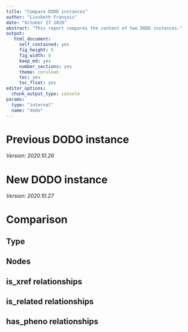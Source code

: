 ```yaml
---
title: "Compare DODO instances"
author: "Liesbeth François"
date: "October 27 2020"
abstract: "This report compares the content of two DODO instances."
output: 
   html_document: 
     self_contained: yes
     fig_height: 6
     fig_width: 8
     keep_md: yes
     number_sections: yes
     theme: cerulean
     toc: yes
     toc_float: yes
editor_options: 
  chunk_output_type: console
params:
  type: "internal"
  name: "dodo"
---
```




# Previous DODO instance



*Version: 2020.10.26*

# New DODO instance



*Version: 2020.10.27*

# Comparison 

## Type

<!--html_preserve--><div id="htmlwidget-509ed885a26ac938584a" style="width:100%;height:auto;" class="datatables html-widget"></div>
<script type="application/json" data-for="htmlwidget-509ed885a26ac938584a">{"x":{"filter":"top","filterHTML":"<tr>\n  <td data-type=\"character\" style=\"vertical-align: top;\">\n    <div class=\"form-group has-feedback\" style=\"margin-bottom: auto;\">\n      <input type=\"search\" placeholder=\"All\" class=\"form-control\" style=\"width: 100%;\"/>\n      <span class=\"glyphicon glyphicon-remove-circle form-control-feedback\"><\/span>\n    <\/div>\n  <\/td>\n  <td data-type=\"integer\" style=\"vertical-align: top;\">\n    <div class=\"form-group has-feedback\" style=\"margin-bottom: auto;\">\n      <input type=\"search\" placeholder=\"All\" class=\"form-control\" style=\"width: 100%;\"/>\n      <span class=\"glyphicon glyphicon-remove-circle form-control-feedback\"><\/span>\n    <\/div>\n    <div style=\"display: none; position: absolute; width: 200px;\">\n      <div data-min=\"1\" data-max=\"432520\"><\/div>\n      <span style=\"float: left;\"><\/span>\n      <span style=\"float: right;\"><\/span>\n    <\/div>\n  <\/td>\n  <td data-type=\"integer\" style=\"vertical-align: top;\">\n    <div class=\"form-group has-feedback\" style=\"margin-bottom: auto;\">\n      <input type=\"search\" placeholder=\"All\" class=\"form-control\" style=\"width: 100%;\"/>\n      <span class=\"glyphicon glyphicon-remove-circle form-control-feedback\"><\/span>\n    <\/div>\n    <div style=\"display: none; position: absolute; width: 200px;\">\n      <div data-min=\"1\" data-max=\"444906\"><\/div>\n      <span style=\"float: left;\"><\/span>\n      <span style=\"float: right;\"><\/span>\n    <\/div>\n  <\/td>\n<\/tr>","data":[["Concept","Concept || Disease","Concept || Phenotype","Database","Synonym","System"],[2,432520,18354,58,410499,1],[2,444906,19050,62,416299,1]],"container":"<table class=\"display\">\n  <thead>\n    <tr>\n      <th>type<\/th>\n      <th>count_old<\/th>\n      <th>count_new<\/th>\n    <\/tr>\n  <\/thead>\n<\/table>","options":{"columnDefs":[{"className":"dt-right","targets":[1,2]}],"order":[],"autoWidth":false,"orderClasses":false,"orderCellsTop":true}},"evals":[],"jsHooks":[]}</script><!--/html_preserve-->

## Nodes

<!--html_preserve--><div id="htmlwidget-cddb8935520d4b30dbde" style="width:100%;height:auto;" class="datatables html-widget"></div>
<script type="application/json" data-for="htmlwidget-cddb8935520d4b30dbde">{"x":{"filter":"top","filterHTML":"<tr>\n  <td data-type=\"character\" style=\"vertical-align: top;\">\n    <div class=\"form-group has-feedback\" style=\"margin-bottom: auto;\">\n      <input type=\"search\" placeholder=\"All\" class=\"form-control\" style=\"width: 100%;\"/>\n      <span class=\"glyphicon glyphicon-remove-circle form-control-feedback\"><\/span>\n    <\/div>\n  <\/td>\n  <td data-type=\"integer\" style=\"vertical-align: top;\">\n    <div class=\"form-group has-feedback\" style=\"margin-bottom: auto;\">\n      <input type=\"search\" placeholder=\"All\" class=\"form-control\" style=\"width: 100%;\"/>\n      <span class=\"glyphicon glyphicon-remove-circle form-control-feedback\"><\/span>\n    <\/div>\n    <div style=\"display: none; position: absolute; width: 200px;\">\n      <div data-min=\"1\" data-max=\"71683\"><\/div>\n      <span style=\"float: left;\"><\/span>\n      <span style=\"float: right;\"><\/span>\n    <\/div>\n  <\/td>\n  <td data-type=\"integer\" style=\"vertical-align: top;\">\n    <div class=\"form-group has-feedback\" style=\"margin-bottom: auto;\">\n      <input type=\"search\" placeholder=\"All\" class=\"form-control\" style=\"width: 100%;\"/>\n      <span class=\"glyphicon glyphicon-remove-circle form-control-feedback\"><\/span>\n    <\/div>\n    <div style=\"display: none; position: absolute; width: 200px;\">\n      <div data-min=\"1\" data-max=\"74094\"><\/div>\n      <span style=\"float: left;\"><\/span>\n      <span style=\"float: right;\"><\/span>\n    <\/div>\n  <\/td>\n<\/tr>","data":[["ClinVar","COHD","Cortellis_condition","Cortellis_indication","DC","DECIPHER","DERMO","DO","DOID","EFO","EV","Fyler","GARD","GTR","HGNC","HP","ICD10","ICD10CM","ICD11","ICD9","ICD9CM","IDO","KEGG","MedDRA","MEDDRA","MedGen","MedlinePlus","MeSH","MetaBase_disease","MFOMD","MONDO","MP","MTH","NCIm","NCIt","NCIT","NDFRT","NIFSTD","OAE","OBI","OGMS","OMIM","OMIMPS","OMIT","OMOP","ONCOTREE","OROD","ORPHA","PATO","PMID","Reactome","SCDO","SNOMEDCT","SNOMEDCT_2010_1_31","SNOMEDCT_2018_03_01","SNOMEDCT_2020_03_01","SNOMEDCT_US_2018_03_01","SNOMEDCT_US_2019_09_01","SNOMEDCT_US_2020_03_01","SNOMEDCT_US_2020_09_01","UMLS","UniProt"],[12481,1591,6184,3630,148,47,1,11418,11652,12500,2,1,7657,16734,47,18354,46530,44777,null,4016,2234,2,38,1621,2090,63367,2,11473,1596,3,21653,10,1,8,10090,3,1,26,1,2,2,24524,421,null,null,2,1,9915,1,57,1,null,47747,26,1,1,8,4790,8,2,71683,1],[13746,1585,6260,3646,148,47,1,11418,11652,12885,2,1,7652,21968,47,19050,46530,44777,2,4010,2234,2,38,1619,2092,65112,2,11477,1609,3,22155,8,1,8,10150,3,1,26,1,2,2,25256,476,1,1,2,1,10006,1,64,1,2,47895,26,1,1,8,4790,8,2,74094,1]],"container":"<table class=\"display\">\n  <thead>\n    <tr>\n      <th>database<\/th>\n      <th>count_old<\/th>\n      <th>count_new<\/th>\n    <\/tr>\n  <\/thead>\n<\/table>","options":{"columnDefs":[{"className":"dt-right","targets":[1,2]}],"order":[],"autoWidth":false,"orderClasses":false,"orderCellsTop":true}},"evals":[],"jsHooks":[]}</script><!--/html_preserve-->

## is_xref relationships

<!--html_preserve--><div id="htmlwidget-e1576a863c08e75ac705" style="width:100%;height:auto;" class="datatables html-widget"></div>
<script type="application/json" data-for="htmlwidget-e1576a863c08e75ac705">{"x":{"filter":"top","filterHTML":"<tr>\n  <td data-type=\"character\" style=\"vertical-align: top;\">\n    <div class=\"form-group has-feedback\" style=\"margin-bottom: auto;\">\n      <input type=\"search\" placeholder=\"All\" class=\"form-control\" style=\"width: 100%;\"/>\n      <span class=\"glyphicon glyphicon-remove-circle form-control-feedback\"><\/span>\n    <\/div>\n  <\/td>\n  <td data-type=\"disabled\" style=\"vertical-align: top;\">\n    <div class=\"form-group has-feedback\" style=\"margin-bottom: auto;\">\n      <input type=\"search\" placeholder=\"All\" class=\"form-control\" style=\"width: 100%;\"/>\n      <span class=\"glyphicon glyphicon-remove-circle form-control-feedback\"><\/span>\n    <\/div>\n  <\/td>\n  <td data-type=\"number\" style=\"vertical-align: top;\">\n    <div class=\"form-group has-feedback\" style=\"margin-bottom: auto;\">\n      <input type=\"search\" placeholder=\"All\" class=\"form-control\" style=\"width: 100%;\"/>\n      <span class=\"glyphicon glyphicon-remove-circle form-control-feedback\"><\/span>\n    <\/div>\n    <div style=\"display: none; position: absolute; width: 200px;\">\n      <div data-min=\"2\" data-max=\"10.3097926503798\" data-scale=\"15\"><\/div>\n      <span style=\"float: left;\"><\/span>\n      <span style=\"float: right;\"><\/span>\n    <\/div>\n  <\/td>\n  <td data-type=\"number\" style=\"vertical-align: top;\">\n    <div class=\"form-group has-feedback\" style=\"margin-bottom: auto;\">\n      <input type=\"search\" placeholder=\"All\" class=\"form-control\" style=\"width: 100%;\"/>\n      <span class=\"glyphicon glyphicon-remove-circle form-control-feedback\"><\/span>\n    <\/div>\n    <div style=\"display: none; position: absolute; width: 200px;\">\n      <div data-min=\"2\" data-max=\"10.3992248062016\" data-scale=\"15\"><\/div>\n      <span style=\"float: left;\"><\/span>\n      <span style=\"float: right;\"><\/span>\n    <\/div>\n  <\/td>\n  <td data-type=\"number\" style=\"vertical-align: top;\">\n    <div class=\"form-group has-feedback\" style=\"margin-bottom: auto;\">\n      <input type=\"search\" placeholder=\"All\" class=\"form-control\" style=\"width: 100%;\"/>\n      <span class=\"glyphicon glyphicon-remove-circle form-control-feedback\"><\/span>\n    <\/div>\n    <div style=\"display: none; position: absolute; width: 200px;\">\n      <div data-min=\"2\" data-max=\"8\"><\/div>\n      <span style=\"float: left;\"><\/span>\n      <span style=\"float: right;\"><\/span>\n    <\/div>\n  <\/td>\n  <td data-type=\"number\" style=\"vertical-align: top;\">\n    <div class=\"form-group has-feedback\" style=\"margin-bottom: auto;\">\n      <input type=\"search\" placeholder=\"All\" class=\"form-control\" style=\"width: 100%;\"/>\n      <span class=\"glyphicon glyphicon-remove-circle form-control-feedback\"><\/span>\n    <\/div>\n    <div style=\"display: none; position: absolute; width: 200px;\">\n      <div data-min=\"2\" data-max=\"8\"><\/div>\n      <span style=\"float: left;\"><\/span>\n      <span style=\"float: right;\"><\/span>\n    <\/div>\n  <\/td>\n  <td data-type=\"integer\" style=\"vertical-align: top;\">\n    <div class=\"form-group has-feedback\" style=\"margin-bottom: auto;\">\n      <input type=\"search\" placeholder=\"All\" class=\"form-control\" style=\"width: 100%;\"/>\n      <span class=\"glyphicon glyphicon-remove-circle form-control-feedback\"><\/span>\n    <\/div>\n    <div style=\"display: none; position: absolute; width: 200px;\">\n      <div data-min=\"2\" data-max=\"204\"><\/div>\n      <span style=\"float: left;\"><\/span>\n      <span style=\"float: right;\"><\/span>\n    <\/div>\n  <\/td>\n  <td data-type=\"integer\" style=\"vertical-align: top;\">\n    <div class=\"form-group has-feedback\" style=\"margin-bottom: auto;\">\n      <input type=\"search\" placeholder=\"All\" class=\"form-control\" style=\"width: 100%;\"/>\n      <span class=\"glyphicon glyphicon-remove-circle form-control-feedback\"><\/span>\n    <\/div>\n    <div style=\"display: none; position: absolute; width: 200px;\">\n      <div data-min=\"2\" data-max=\"206\"><\/div>\n      <span style=\"float: left;\"><\/span>\n      <span style=\"float: right;\"><\/span>\n    <\/div>\n  <\/td>\n<\/tr>","data":[["ClinVar","Cortellis_condition","Cortellis_indication","DO","DOID","EFO","GARD","MEDDRA","MedGen","MeSH","MetaBase_disease","MONDO","NCIt","OMIM","ORPHA","SNOMEDCT","UMLS"],["is_xref","is_xref","is_xref","is_xref","is_xref","is_xref","is_xref","is_xref","is_xref","is_xref","is_xref","is_xref","is_xref","is_xref","is_xref","is_xref","is_xref"],[4.64175022789426,5.48331047096479,5.90962400827872,4.38918700010124,4.38576627577841,8.56653865419937,2.01342532164833,2,3.40558966023324,8.33128609405078,4.04887218045113,5.00619356058815,4.06046894282188,6.07181238805348,10.3097926503798,2.86200215285253,3.6536582367944],[4.61188345077128,5.48047229791099,5.9113706630024,4.39165654110976,4.38799029518803,8.52890008942362,2.01341531581889,2,3.38035999508539,8.33354714560616,4.047234307023,4.95420837968113,4.05459564461712,6.03695318185494,10.3992248062016,2.86642987837692,3.6481622533865],[4,6,6,4,4,6,2,2,2,6,4,4,4,4,8,2,2],[4,6,6,4,4,6,2,2,2,6,4,4,4,4,8,2,2],[92,8,18,76,76,204,6,2,48,92,8,24,12,64,204,8,52],[92,8,18,76,76,206,6,2,48,92,8,34,12,64,206,8,52]],"container":"<table class=\"display\">\n  <thead>\n    <tr>\n      <th>database<\/th>\n      <th>type<\/th>\n      <th>mean_old<\/th>\n      <th>mean_new<\/th>\n      <th>median_old<\/th>\n      <th>median_new<\/th>\n      <th>max_old<\/th>\n      <th>max_new<\/th>\n    <\/tr>\n  <\/thead>\n<\/table>","options":{"columnDefs":[{"targets":2,"render":"function(data, type, row, meta) { return DTWidget.formatRound(data, 2, 3, \",\", \".\"); }"},{"targets":3,"render":"function(data, type, row, meta) { return DTWidget.formatRound(data, 2, 3, \",\", \".\"); }"},{"targets":4,"render":"function(data, type, row, meta) { return DTWidget.formatRound(data, 2, 3, \",\", \".\"); }"},{"targets":5,"render":"function(data, type, row, meta) { return DTWidget.formatRound(data, 2, 3, \",\", \".\"); }"},{"targets":6,"render":"function(data, type, row, meta) { return DTWidget.formatRound(data, 2, 3, \",\", \".\"); }"},{"targets":7,"render":"function(data, type, row, meta) { return DTWidget.formatRound(data, 2, 3, \",\", \".\"); }"},{"className":"dt-right","targets":[2,3,4,5,6,7]}],"order":[],"autoWidth":false,"orderClasses":false,"orderCellsTop":true,"rowCallback":"function(row, data) {\nvar value=data[2]; $(this.api().cell(row, 2).node()).css({'background-color':'#fb8072'});\nvar value=data[3]; $(this.api().cell(row, 3).node()).css({'background-color':'#fb8072'});\nvar value=data[4]; $(this.api().cell(row, 4).node()).css({'background-color':'#8dd3c7'});\nvar value=data[5]; $(this.api().cell(row, 5).node()).css({'background-color':'#8dd3c7'});\nvar value=data[6]; $(this.api().cell(row, 6).node()).css({'background-color':'#ffed6f'});\nvar value=data[7]; $(this.api().cell(row, 7).node()).css({'background-color':'#ffed6f'});\n}"}},"evals":["options.columnDefs.0.render","options.columnDefs.1.render","options.columnDefs.2.render","options.columnDefs.3.render","options.columnDefs.4.render","options.columnDefs.5.render","options.rowCallback"],"jsHooks":[]}</script><!--/html_preserve-->

## is_related relationships

<!--html_preserve--><div id="htmlwidget-702cca604948ddc16f01" style="width:100%;height:auto;" class="datatables html-widget"></div>
<script type="application/json" data-for="htmlwidget-702cca604948ddc16f01">{"x":{"filter":"top","filterHTML":"<tr>\n  <td data-type=\"character\" style=\"vertical-align: top;\">\n    <div class=\"form-group has-feedback\" style=\"margin-bottom: auto;\">\n      <input type=\"search\" placeholder=\"All\" class=\"form-control\" style=\"width: 100%;\"/>\n      <span class=\"glyphicon glyphicon-remove-circle form-control-feedback\"><\/span>\n    <\/div>\n  <\/td>\n  <td data-type=\"disabled\" style=\"vertical-align: top;\">\n    <div class=\"form-group has-feedback\" style=\"margin-bottom: auto;\">\n      <input type=\"search\" placeholder=\"All\" class=\"form-control\" style=\"width: 100%;\"/>\n      <span class=\"glyphicon glyphicon-remove-circle form-control-feedback\"><\/span>\n    <\/div>\n  <\/td>\n  <td data-type=\"number\" style=\"vertical-align: top;\">\n    <div class=\"form-group has-feedback\" style=\"margin-bottom: auto;\">\n      <input type=\"search\" placeholder=\"All\" class=\"form-control\" style=\"width: 100%;\"/>\n      <span class=\"glyphicon glyphicon-remove-circle form-control-feedback\"><\/span>\n    <\/div>\n    <div style=\"display: none; position: absolute; width: 200px;\">\n      <div data-min=\"2\" data-max=\"11.0406181890232\" data-scale=\"15\"><\/div>\n      <span style=\"float: left;\"><\/span>\n      <span style=\"float: right;\"><\/span>\n    <\/div>\n  <\/td>\n  <td data-type=\"number\" style=\"vertical-align: top;\">\n    <div class=\"form-group has-feedback\" style=\"margin-bottom: auto;\">\n      <input type=\"search\" placeholder=\"All\" class=\"form-control\" style=\"width: 100%;\"/>\n      <span class=\"glyphicon glyphicon-remove-circle form-control-feedback\"><\/span>\n    <\/div>\n    <div style=\"display: none; position: absolute; width: 200px;\">\n      <div data-min=\"2\" data-max=\"11.0732673267327\" data-scale=\"15\"><\/div>\n      <span style=\"float: left;\"><\/span>\n      <span style=\"float: right;\"><\/span>\n    <\/div>\n  <\/td>\n  <td data-type=\"number\" style=\"vertical-align: top;\">\n    <div class=\"form-group has-feedback\" style=\"margin-bottom: auto;\">\n      <input type=\"search\" placeholder=\"All\" class=\"form-control\" style=\"width: 100%;\"/>\n      <span class=\"glyphicon glyphicon-remove-circle form-control-feedback\"><\/span>\n    <\/div>\n    <div style=\"display: none; position: absolute; width: 200px;\">\n      <div data-min=\"2\" data-max=\"6\"><\/div>\n      <span style=\"float: left;\"><\/span>\n      <span style=\"float: right;\"><\/span>\n    <\/div>\n  <\/td>\n  <td data-type=\"number\" style=\"vertical-align: top;\">\n    <div class=\"form-group has-feedback\" style=\"margin-bottom: auto;\">\n      <input type=\"search\" placeholder=\"All\" class=\"form-control\" style=\"width: 100%;\"/>\n      <span class=\"glyphicon glyphicon-remove-circle form-control-feedback\"><\/span>\n    <\/div>\n    <div style=\"display: none; position: absolute; width: 200px;\">\n      <div data-min=\"2\" data-max=\"6\"><\/div>\n      <span style=\"float: left;\"><\/span>\n      <span style=\"float: right;\"><\/span>\n    <\/div>\n  <\/td>\n  <td data-type=\"integer\" style=\"vertical-align: top;\">\n    <div class=\"form-group has-feedback\" style=\"margin-bottom: auto;\">\n      <input type=\"search\" placeholder=\"All\" class=\"form-control\" style=\"width: 100%;\"/>\n      <span class=\"glyphicon glyphicon-remove-circle form-control-feedback\"><\/span>\n    <\/div>\n    <div style=\"display: none; position: absolute; width: 200px;\">\n      <div data-min=\"2\" data-max=\"1782\"><\/div>\n      <span style=\"float: left;\"><\/span>\n      <span style=\"float: right;\"><\/span>\n    <\/div>\n  <\/td>\n  <td data-type=\"integer\" style=\"vertical-align: top;\">\n    <div class=\"form-group has-feedback\" style=\"margin-bottom: auto;\">\n      <input type=\"search\" placeholder=\"All\" class=\"form-control\" style=\"width: 100%;\"/>\n      <span class=\"glyphicon glyphicon-remove-circle form-control-feedback\"><\/span>\n    <\/div>\n    <div style=\"display: none; position: absolute; width: 200px;\">\n      <div data-min=\"2\" data-max=\"1786\"><\/div>\n      <span style=\"float: left;\"><\/span>\n      <span style=\"float: right;\"><\/span>\n    <\/div>\n  <\/td>\n<\/tr>","data":[["ClinVar","COHD","Cortellis_condition","Cortellis_indication","DC","DECIPHER","DERMO","DO","DOID","EFO","EV","GARD","GTR","HGNC","ICD10","ICD10CM","ICD11","ICD9","ICD9CM","IDO","KEGG","MedDRA","MEDDRA","MedGen","MedlinePlus","MFOMD","MONDO","MP","MTH","NCIm","NCIt","NDFRT","NIFSTD","OAE","OBI","OGMS","OMIMPS","OMIT","OMOP","ONCOTREE","OROD","ORPHA","PATO","PMID","Reactome","SCDO","SNOMEDCT","SNOMEDCT_2010_1_31","SNOMEDCT_2018_03_01","SNOMEDCT_2020_03_01","SNOMEDCT_US_2018_03_01","SNOMEDCT_US_2019_09_01","SNOMEDCT_US_2020_03_01","SNOMEDCT_US_2020_09_01","UMLS","UniProt"],["is_related","is_related","is_related","is_related","is_related","is_related","is_related","is_related","is_related","is_related","is_related","is_related","is_related","is_related","is_related","is_related","is_related","is_related","is_related","is_related","is_related","is_related","is_related","is_related","is_related","is_related","is_related","is_related","is_related","is_related","is_related","is_related","is_related","is_related","is_related","is_related","is_related","is_related","is_related","is_related","is_related","is_related","is_related","is_related","is_related","is_related","is_related","is_related","is_related","is_related","is_related","is_related","is_related","is_related","is_related","is_related"],[2.16687995904786,2.90006285355123,2.99494665918024,2.51533742331288,3.05405405405405,2,6,7.32350618583838,7.17304003069446,5.89310764051248,2,2.00137009761946,3.9956973825744,3.14893617021277,11.0406181890232,3.03448275862069,null,4.47758964143426,2.03312444046553,3,5.63157894736842,4.2828906732551,2.15555555555556,2.22377522894994,2,2,4.52792990142388,2.8,4,2,2.51338243218969,2,3.38461538461538,2,3,3,3.50118764845606,null,null,2,2,4.13656914893617,2,3.5,2,null,4.07373092326009,3.23076923076923,2,2,2,2.02045929018789,2,2,2.76564490508469,2],[2.16653934300993,2.90977917981073,2.99216125419933,2.51428571428571,3.08108108108108,2,6,7.32543755757337,7.17559790254508,6.10759839650146,2,2.00205655526992,3.99672250546249,3.14893617021277,11.0732673267327,3.03697548815953,2,4.48428927680798,2.03312444046553,3,5.63157894736842,4.286951144094,2.15094339622642,2.72383522339117,2,2,5.90168254611798,2.75,4,2,2.51346499102334,2,3.38461538461538,2,3,3,3.51260504201681,2,2,2,2,4.13956853459616,2,3.33333333333333,2,2,4.07206701498338,3.23076923076923,2,2,2,2.02045929018789,2,2,2.98220099848057,2],[2,2,2,2,4,2,6,6,6,4,2,2,4,4,6,2,null,4,2,3,6,4,2,2,2,2,4,2,4,2,2,2,4,2,3,3,4,null,null,2,2,2,2,4,2,null,4,4,2,2,2,2,2,2,2,2],[2,2,2,2,4,2,6,6,6,4,2,2,4,4,6,2,2,4,2,3,6,4,2,2,2,2,6,2,4,2,2,2,4,2,3,3,4,2,2,2,2,2,2,4,2,2,4,4,2,2,2,2,2,2,2,2],[14,4,12,10,4,2,6,126,126,132,2,4,4,6,1782,270,null,624,12,4,8,12,8,16,2,2,46,4,4,2,8,2,4,2,4,4,8,null,null,2,2,132,2,10,2,null,18,4,2,2,2,12,2,2,20,2],[14,4,12,10,4,2,6,126,126,136,2,4,4,6,1786,270,2,624,12,4,8,12,8,18,2,2,46,4,4,2,8,2,4,2,4,4,8,2,2,2,2,136,2,10,2,2,18,4,2,2,2,12,2,2,20,2]],"container":"<table class=\"display\">\n  <thead>\n    <tr>\n      <th>database<\/th>\n      <th>type<\/th>\n      <th>mean_old<\/th>\n      <th>mean_new<\/th>\n      <th>median_old<\/th>\n      <th>median_new<\/th>\n      <th>max_old<\/th>\n      <th>max_new<\/th>\n    <\/tr>\n  <\/thead>\n<\/table>","options":{"columnDefs":[{"targets":2,"render":"function(data, type, row, meta) { return DTWidget.formatRound(data, 2, 3, \",\", \".\"); }"},{"targets":3,"render":"function(data, type, row, meta) { return DTWidget.formatRound(data, 2, 3, \",\", \".\"); }"},{"targets":4,"render":"function(data, type, row, meta) { return DTWidget.formatRound(data, 2, 3, \",\", \".\"); }"},{"targets":5,"render":"function(data, type, row, meta) { return DTWidget.formatRound(data, 2, 3, \",\", \".\"); }"},{"targets":6,"render":"function(data, type, row, meta) { return DTWidget.formatRound(data, 2, 3, \",\", \".\"); }"},{"targets":7,"render":"function(data, type, row, meta) { return DTWidget.formatRound(data, 2, 3, \",\", \".\"); }"},{"className":"dt-right","targets":[2,3,4,5,6,7]}],"order":[],"autoWidth":false,"orderClasses":false,"orderCellsTop":true,"rowCallback":"function(row, data) {\nvar value=data[2]; $(this.api().cell(row, 2).node()).css({'background-color':'#fb8072'});\nvar value=data[3]; $(this.api().cell(row, 3).node()).css({'background-color':'#fb8072'});\nvar value=data[4]; $(this.api().cell(row, 4).node()).css({'background-color':'#8dd3c7'});\nvar value=data[5]; $(this.api().cell(row, 5).node()).css({'background-color':'#8dd3c7'});\nvar value=data[6]; $(this.api().cell(row, 6).node()).css({'background-color':'#ffed6f'});\nvar value=data[7]; $(this.api().cell(row, 7).node()).css({'background-color':'#ffed6f'});\n}"}},"evals":["options.columnDefs.0.render","options.columnDefs.1.render","options.columnDefs.2.render","options.columnDefs.3.render","options.columnDefs.4.render","options.columnDefs.5.render","options.rowCallback"],"jsHooks":[]}</script><!--/html_preserve-->

## has_pheno relationships

<!--html_preserve--><div id="htmlwidget-9b9cd15531c0853601c8" style="width:100%;height:auto;" class="datatables html-widget"></div>
<script type="application/json" data-for="htmlwidget-9b9cd15531c0853601c8">{"x":{"filter":"top","filterHTML":"<tr>\n  <td data-type=\"character\" style=\"vertical-align: top;\">\n    <div class=\"form-group has-feedback\" style=\"margin-bottom: auto;\">\n      <input type=\"search\" placeholder=\"All\" class=\"form-control\" style=\"width: 100%;\"/>\n      <span class=\"glyphicon glyphicon-remove-circle form-control-feedback\"><\/span>\n    <\/div>\n  <\/td>\n  <td data-type=\"disabled\" style=\"vertical-align: top;\">\n    <div class=\"form-group has-feedback\" style=\"margin-bottom: auto;\">\n      <input type=\"search\" placeholder=\"All\" class=\"form-control\" style=\"width: 100%;\"/>\n      <span class=\"glyphicon glyphicon-remove-circle form-control-feedback\"><\/span>\n    <\/div>\n  <\/td>\n  <td data-type=\"number\" style=\"vertical-align: top;\">\n    <div class=\"form-group has-feedback\" style=\"margin-bottom: auto;\">\n      <input type=\"search\" placeholder=\"All\" class=\"form-control\" style=\"width: 100%;\"/>\n      <span class=\"glyphicon glyphicon-remove-circle form-control-feedback\"><\/span>\n    <\/div>\n    <div style=\"display: none; position: absolute; width: 200px;\">\n      <div data-min=\"1\" data-max=\"26.1763138948884\" data-scale=\"15\"><\/div>\n      <span style=\"float: left;\"><\/span>\n      <span style=\"float: right;\"><\/span>\n    <\/div>\n  <\/td>\n  <td data-type=\"number\" style=\"vertical-align: top;\">\n    <div class=\"form-group has-feedback\" style=\"margin-bottom: auto;\">\n      <input type=\"search\" placeholder=\"All\" class=\"form-control\" style=\"width: 100%;\"/>\n      <span class=\"glyphicon glyphicon-remove-circle form-control-feedback\"><\/span>\n    <\/div>\n    <div style=\"display: none; position: absolute; width: 200px;\">\n      <div data-min=\"1\" data-max=\"26.1725447639718\" data-scale=\"15\"><\/div>\n      <span style=\"float: left;\"><\/span>\n      <span style=\"float: right;\"><\/span>\n    <\/div>\n  <\/td>\n  <td data-type=\"number\" style=\"vertical-align: top;\">\n    <div class=\"form-group has-feedback\" style=\"margin-bottom: auto;\">\n      <input type=\"search\" placeholder=\"All\" class=\"form-control\" style=\"width: 100%;\"/>\n      <span class=\"glyphicon glyphicon-remove-circle form-control-feedback\"><\/span>\n    <\/div>\n    <div style=\"display: none; position: absolute; width: 200px;\">\n      <div data-min=\"1\" data-max=\"17\"><\/div>\n      <span style=\"float: left;\"><\/span>\n      <span style=\"float: right;\"><\/span>\n    <\/div>\n  <\/td>\n  <td data-type=\"number\" style=\"vertical-align: top;\">\n    <div class=\"form-group has-feedback\" style=\"margin-bottom: auto;\">\n      <input type=\"search\" placeholder=\"All\" class=\"form-control\" style=\"width: 100%;\"/>\n      <span class=\"glyphicon glyphicon-remove-circle form-control-feedback\"><\/span>\n    <\/div>\n    <div style=\"display: none; position: absolute; width: 200px;\">\n      <div data-min=\"1\" data-max=\"18\"><\/div>\n      <span style=\"float: left;\"><\/span>\n      <span style=\"float: right;\"><\/span>\n    <\/div>\n  <\/td>\n  <td data-type=\"integer\" style=\"vertical-align: top;\">\n    <div class=\"form-group has-feedback\" style=\"margin-bottom: auto;\">\n      <input type=\"search\" placeholder=\"All\" class=\"form-control\" style=\"width: 100%;\"/>\n      <span class=\"glyphicon glyphicon-remove-circle form-control-feedback\"><\/span>\n    <\/div>\n    <div style=\"display: none; position: absolute; width: 200px;\">\n      <div data-min=\"1\" data-max=\"3770\"><\/div>\n      <span style=\"float: left;\"><\/span>\n      <span style=\"float: right;\"><\/span>\n    <\/div>\n  <\/td>\n  <td data-type=\"integer\" style=\"vertical-align: top;\">\n    <div class=\"form-group has-feedback\" style=\"margin-bottom: auto;\">\n      <input type=\"search\" placeholder=\"All\" class=\"form-control\" style=\"width: 100%;\"/>\n      <span class=\"glyphicon glyphicon-remove-circle form-control-feedback\"><\/span>\n    <\/div>\n    <div style=\"display: none; position: absolute; width: 200px;\">\n      <div data-min=\"1\" data-max=\"3850\"><\/div>\n      <span style=\"float: left;\"><\/span>\n      <span style=\"float: right;\"><\/span>\n    <\/div>\n  <\/td>\n<\/tr>","data":[["ClinVar","DECIPHER","DO","DOID","EFO","Fyler","HP","ICD10","MedDRA","MedGen","MedlinePlus","MeSH","MONDO","NCIt","OMIM","ORPHA","PMID","SNOMEDCT","UMLS"],["has_pheno","has_pheno","has_pheno","has_pheno","has_pheno","has_pheno","has_pheno","has_pheno","has_pheno","has_pheno","has_pheno","has_pheno","has_pheno","has_pheno","has_pheno","has_pheno","has_pheno","has_pheno","has_pheno"],[1.8361581920904,6.06382978723404,1,1,19.4727989487516,1,26.1763138948884,1,1,1.00555722439171,1,1,16.9648973513456,1,13.1282547048208,21.4594180704441,2,1,1.00569886022795],[1.71669915529565,6.06382978723404,1,1,20.1147826086957,1,26.1725447639718,1,1,1.00399258519892,1,1,17.2803863145998,1,13.4149055895961,22.4154074808026,2,1,1.00412928947743],[1,5,1,1,15,1,4,1,1,1,1,1,11,1,9,17,2,1,1],[1,5,1,1,16,1,4,1,1,1,1,1,11,1,9,18,2,1,1],[20,37,1,1,344,1,3770,1,1,2,1,1,232,1,122,172,2,1,2],[20,37,1,1,342,1,3850,1,1,2,1,1,232,1,122,172,2,1,2]],"container":"<table class=\"display\">\n  <thead>\n    <tr>\n      <th>database<\/th>\n      <th>type<\/th>\n      <th>mean_old<\/th>\n      <th>mean_new<\/th>\n      <th>median_old<\/th>\n      <th>median_new<\/th>\n      <th>max_old<\/th>\n      <th>max_new<\/th>\n    <\/tr>\n  <\/thead>\n<\/table>","options":{"columnDefs":[{"targets":2,"render":"function(data, type, row, meta) { return DTWidget.formatRound(data, 2, 3, \",\", \".\"); }"},{"targets":3,"render":"function(data, type, row, meta) { return DTWidget.formatRound(data, 2, 3, \",\", \".\"); }"},{"targets":4,"render":"function(data, type, row, meta) { return DTWidget.formatRound(data, 2, 3, \",\", \".\"); }"},{"targets":5,"render":"function(data, type, row, meta) { return DTWidget.formatRound(data, 2, 3, \",\", \".\"); }"},{"targets":6,"render":"function(data, type, row, meta) { return DTWidget.formatRound(data, 2, 3, \",\", \".\"); }"},{"targets":7,"render":"function(data, type, row, meta) { return DTWidget.formatRound(data, 2, 3, \",\", \".\"); }"},{"className":"dt-right","targets":[2,3,4,5,6,7]}],"order":[],"autoWidth":false,"orderClasses":false,"orderCellsTop":true,"rowCallback":"function(row, data) {\nvar value=data[2]; $(this.api().cell(row, 2).node()).css({'background-color':'#fb8072'});\nvar value=data[3]; $(this.api().cell(row, 3).node()).css({'background-color':'#fb8072'});\nvar value=data[4]; $(this.api().cell(row, 4).node()).css({'background-color':'#8dd3c7'});\nvar value=data[5]; $(this.api().cell(row, 5).node()).css({'background-color':'#8dd3c7'});\nvar value=data[6]; $(this.api().cell(row, 6).node()).css({'background-color':'#ffed6f'});\nvar value=data[7]; $(this.api().cell(row, 7).node()).css({'background-color':'#ffed6f'});\n}"}},"evals":["options.columnDefs.0.render","options.columnDefs.1.render","options.columnDefs.2.render","options.columnDefs.3.render","options.columnDefs.4.render","options.columnDefs.5.render","options.rowCallback"],"jsHooks":[]}</script><!--/html_preserve-->
